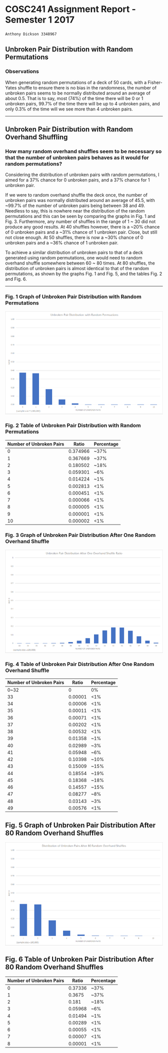 # COSC241 Assignment Report - Semester 1 2017 
`Anthony Dickson 3348967`

## Unbroken Pair Distribution with Random Permutations
### Observations
When generating random permutations of a deck of 50 cards, with a Fisher-Yates shuffle to ensure there is no bias in the randomness, the number of unbroken pairs seems to be normally distributed around an average of about 0.5. That is to say, most (74%) of the time there will be 0 or 1 unbroken pairs, 99.7% of the time there will be up to 4 unbroken pairs, and only 0.3% of the time will we see more than 4 unbroken pairs. 

---

## Unbroken Pair Distribution with Random Overhand Shuffling
### How many random overhand shuffles seem to be necessary so that the number of unbroken pairs behaves as it would for random permutations?
Considering the distribution of unbroken pairs with random permutations, I aimed for a 37% chance for 0 unbroken pairs, and a 37% chance for 1 unbroken pair.


If we were to random overhand shuffle the deck once, the number of unbroken pairs was normally distributed around an average of 45.5, with ~99.7% of the number of unbroken pairs being between 38 and 49. Needless to say, this is nowhere near the distribution of the random permutations and this can be seen by comparing the graphs in Fig. 1 and Fig. 3. Furthermore, any number of shuffles in the range of 1 ~ 30 did not produce any good results. At 40 shuffles however, there is a ~20% chance of 0 unbroken pairs and a ~31% chance of 1 unbroken pair. Close, but still not close enough. At 50 shuffles, there is now a ~30% chance of 0 unbroken pairs and a ~36% chance of 1 unbroken pair. 
 
To achieve a similar distribution of unbroken pairs to that of a deck generated using random permutations, one would need to random overhand shuffle somewhere between 60 ~ 80 times. At 80 shuffles, the distribution of unbroken pairs is almost identical to that of the random permutations, as shown by the graphs Fig. 1 and Fig. 5, and the tables Fig. 2 and Fig. 6.

---

### Fig. 1 Graph of Unbroken Pair Distribution with Random Permutations
![alt text](./graph-uniform.png "Graph of Unbroken Pair Distribution")

### Fig. 2 Table of Unbroken Pair Distribution with Random Permutations
| Number of Unbroken Pairs | Ratio | Percentage |
| ------------------------ | ----- | ---------- |
| 0	    | 0.374966 | ~37% |
| 1	    | 0.367669 | ~37% |
| 2	    | 0.180502 | ~18% |
| 3	    | 0.059301 | ~6% |
| 4	    | 0.014224 | ~1% |
| 5	    | 0.002813 | <1% |
| 6	    | 0.000451 | <1% |
| 7	    | 0.000066 | <1% |
| 8 	| 0.000005 | <1% |
| 9	    | 0.000001 | <1% |
| 10	| 0.000002 | <1% |

### Fig. 3 Graph of Unbroken Pair Distribution After One Random Overhand Shuffle
![alt text](./graph-oneRandomShuffle.png "Graph of Unbroken Pair Distribution") 

### Fig. 4 Table of Unbroken Pair Distribution After One Random Overhand Shuffle
| Number of Unbroken Pairs | Ratio | Percentage |
| ------------------------ | ----- | ---------- |
| 0~32 | 0 | 0% |
| 33 | 0.00001 | <1% |
| 34 | 0.00006 | <1% |
| 35 | 0.00011 | <1% |
| 36 | 0.00071 | <1% |
| 37 | 0.00202 | <1% |
| 38 | 0.00532 | <1% |
| 39 | 0.01358 | ~1% |
| 40 | 0.02989 | ~3% |
| 41 | 0.05948 | ~6% |
| 42 | 0.10398 | ~10% |
| 43 | 0.15009 | ~15% |
| 44 | 0.18554 | ~19% |
| 45 | 0.18368 | ~18% |
| 46 | 0.14557 | ~15% |
| 47 | 0.08277 | ~8% |
| 48 | 0.03143 | ~3% |
| 49 | 0.00576 | <1% |

## Fig. 5 Graph of Unbroken Pair Distribution After 80 Random Overhand Shuffles
![alt text](./graph-eightyRandomShuffle.png "Graph of Unbroken Pair Distribution")

## Fig. 6 Table of Unbroken Pair Distribution After 80 Random Overhand Shuffles
| Number of Unbroken Pairs | Ratio | Percentage |
| ------------------------ | ----- | ---------- |
| 0	    | 0.37336  | ~37% |
| 1	    | 0.3675   | ~37% |
| 2	    | 0.181    | ~18% |
| 3	    | 0.05968  | ~6% |
| 4	    | 0.01494  | ~1% |
| 5	    | 0.00289  | <1% |
| 6	    | 0.00055  | <1% |
| 7	    | 0.00007  | <1% |
| 8 	| 0.00001  | <1% |